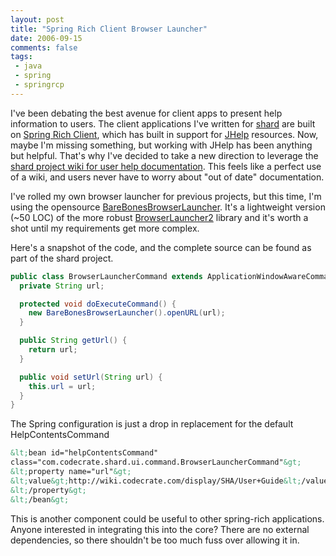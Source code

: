 ```yaml
---
layout: post
title: "Spring Rich Client Browser Launcher"
date: 2006-09-15
comments: false
tags:
 - java
 - spring
 - springrcp
---
```


I've been debating the best avenue for client apps to present help information to users. The client applications I've written for [shard](http://shard.codecrate.com) are built on [Spring Rich Client](http://spring-rich-c.sf.net), which has built in support for [JHelp](http://java.sun.com/products/javahelp/) resources. Now, maybe I'm missing something, but working with JHelp has been anything but helpful. That's why I've decided to take a new direction to leverage the [shard project wiki for user help documentation](http://wiki.codecrate.com/display/SHA/User+Guide). This feels like a perfect use of a wiki, and users never have to worry about "out of date" documentation.



I've rolled my own browser launcher for previous projects, but this time, I'm using the opensource [BareBonesBrowserLauncher](http://www.centerkey.com/java/browser/). It's a lightweight version (~50 LOC) of the more robust [BrowserLauncher2](http://browserlaunch2.sourceforge.net/) library and it's worth a shot until my requirements get more complex.




Here's a snapshot of the code, and the complete source can be found as part of the shard project.


```java
public class BrowserLauncherCommand extends ApplicationWindowAwareCommand {
  private String url;

  protected void doExecuteCommand() {
    new BareBonesBrowserLauncher().openURL(url);
  }

  public String getUrl() {
    return url;
  }

  public void setUrl(String url) {
    this.url = url;
  }
}

```
The Spring configuration is just a drop in replacement for the default HelpContentsCommand

```xml
&lt;bean id="helpContentsCommand"
class="com.codecrate.shard.ui.command.BrowserLauncherCommand"&gt;
&lt;property name="url"&gt;
&lt;value&gt;http://wiki.codecrate.com/display/SHA/User+Guide&lt;/value&gt;
&lt;/property&gt;
&lt;/bean&gt;
```

This is another component could be useful to other spring-rich applications. Anyone interested in integrating this into the core? There are no external dependencies, so there shouldn't be too much fuss over allowing it in.
